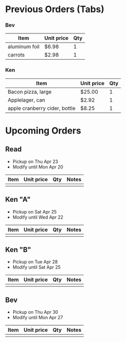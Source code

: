 # Previous Orders (Tabs)

### Bev

Item | Unit price | Qty
--- | --- | ---
aluminum foil | $6.98 | 1
carrots | $2.98 | 1

### Ken

Item | Unit price | Qty
--- | --- | ---
Bacon pizza, large | $25.00 | 1
Applelager, can | $2.92 | 1
apple cranberry cider, bottle | $8.25 | 1

# Upcoming Orders

## Read
- Pickup on Thu Apr 23
- Modify until Mon Apr 20

Item | Unit price | Qty | Notes
--- | --- | --- | ---
|||

## Ken "A"
- Pickup on Sat Apr 25
- Modify until Wed Apr 22

Item | Unit price | Qty | Notes
--- | --- | --- | ---
|||

## Ken "B"
- Pickup on Tue Apr 28
- Modify until Sat Apr 25

Item | Unit price | Qty | Notes
--- | --- | --- | ---
|||

## Bev
- Pickup on Thu Apr 30
- Modify until Mon Apr 27

Item | Unit price | Qty | Notes
--- | --- | --- | ---
|||
